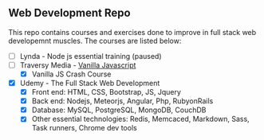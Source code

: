 ## Web Development Repo

This repo contains courses and exercises done to improve in full stack web developemnt muscles. The courses are listed below:

- [ ] Lynda - Node js essential training (paused)
- [ ] Traversy Media - [Vanilla Javascript](https://www.youtube.com/playlist?list=PLillGF-RfqbbnEGy3ROiLWk7JMCuSyQtX)
	- [x] Vanilla JS Crash Course
- [x] Udemy - The Full Stack Web Development
	- [x] Front end: HTML, CSS, Bootstrap, JS, Jquery
	- [x] Back end: Nodejs, Meteorjs, Angular, Php, RubyonRails
	- [x] Database: MySQL, PostgreSQL, MongoDB, CouchDB
	- [x] Other essential technologies:  Redis, Memcaced, Markdown, Sass, Task runners, Chrome dev tools

